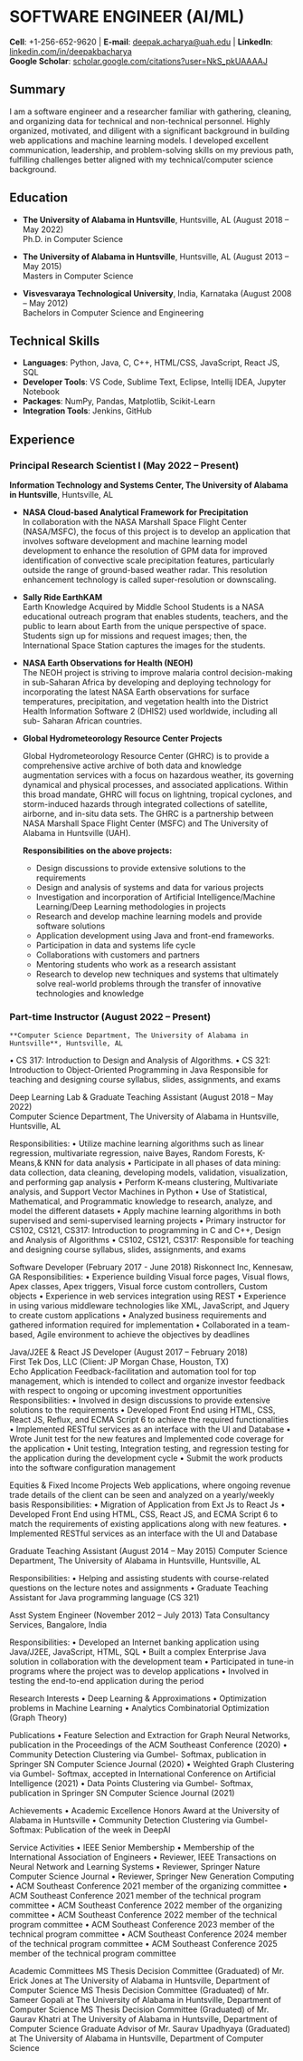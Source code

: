 # SOFTWARE ENGINEER (AI/ML)
**Cell**: +1-256-652-9620  |  **E-mail**: deepak.acharya@uah.edu  |  **LinkedIn**: [linkedin.com/in/deepakbacharya](https://linkedin.com/in/deepakbacharya)  
**Google Scholar**: [scholar.google.com/citations?user=NkS_pkUAAAAJ](https://scholar.google.com/citations?user=NkS_pkUAAAAJ)

## Summary
I am a software engineer and a researcher familiar with gathering, cleaning, and organizing data for technical and non-technical personnel. Highly organized, motivated, and diligent with a significant background in building web applications and machine learning models. I developed excellent communication, leadership, and problem-solving skills on my previous path, fulfilling challenges better aligned with my technical/computer science background.

## Education
- **The University of Alabama in Huntsville**, Huntsville, AL (August 2018 – May 2022)  
  Ph.D. in Computer Science

- **The University of Alabama in Huntsville**, Huntsville, AL (August 2013 – May 2015)  
  Masters in Computer Science

- **Visvesvaraya Technological University**, India, Karnataka (August 2008 – May 2012)  
  Bachelors in Computer Science and Engineering


## Technical Skills
- **Languages**: Python, Java, C, C++, HTML/CSS, JavaScript, React JS, SQL
- **Developer Tools**: VS Code, Sublime Text, Eclipse, Intellij IDEA, Jupyter Notebook
- **Packages**: NumPy, Pandas, Matplotlib, Scikit-Learn
- **Integration Tools**: Jenkins, GitHub

## Experience
### Principal Research Scientist I (May 2022 – Present)  
**Information Technology and Systems Center, The University of Alabama in Huntsville**, Huntsville, AL

- **NASA Cloud-based Analytical Framework for Precipitation**  
    In collaboration with the NASA Marshall Space Flight Center (NASA/MSFC), the focus of this project is to develop an application that involves software development and machine learning model development to enhance the resolution of GPM data for improved identification of convective scale precipitation features, particularly outside the range of ground-based weather radar. This resolution enhancement technology is called super-resolution or downscaling.

- **Sally Ride EarthKAM**  
Earth Knowledge Acquired by Middle School Students is a NASA educational outreach program that enables students, teachers, and the public to learn about Earth from the unique perspective of space. Students sign up for missions and request images; then, the International Space Station captures the images for the students.

- **NASA Earth Observations for Health (NEOH)**  
  The NEOH project is striving to improve malaria control decision-making in sub-Saharan Africa by developing and deploying technology for incorporating the latest NASA Earth observations for surface temperatures, precipitation, and vegetation health into the District Health Information Software 2 (DHIS2) used worldwide, including all sub- Saharan African countries.


- **Global Hydrometeorology Resource Center Projects**

	Global Hydrometeorology Resource Center (GHRC) is to provide a comprehensive active archive of both data and knowledge augmentation services with a focus on hazardous weather, its governing dynamical and physical processes, and associated applications. Within this broad mandate, GHRC will focus on lightning, tropical cyclones, and storm-induced hazards through integrated collections of satellite, airborne, and in-situ data sets. The GHRC is a partnership between NASA Marshall Space Flight Center (MSFC) and The University of Alabama in Huntsville (UAH).

  **Responsibilities on the above projects:**
  - Design discussions to provide extensive solutions to the requirements
  - Design and analysis of systems and data for various projects
  - Investigation and incorporation of Artificial Intelligence/Machine Learning/Deep Learning methodologies in projects
  - Research and develop machine learning models and provide software solutions
  - Application development using Java and front-end frameworks.
  - Participation in data and systems life cycle
  - Collaborations with customers and partners
  - Mentoring students who work as a research assistant
  - Research to develop new techniques and systems that ultimately solve real-world problems through the transfer of innovative technologies and knowledge


### Part-time Instructor (August 2022 – Present)             
   	**Computer Science Department, The University of Alabama in Huntsville**, Huntsville, AL

•	CS 317: Introduction to Design and Analysis of Algorithms.
•	CS 321: Introduction to Object-Oriented Programming in Java
Responsible for teaching and designing course syllabus, slides, assignments, and exams


Deep Learning Lab & Graduate Teaching Assistant (August 2018 – May 2022)             
Computer Science Department, The University of Alabama in Huntsville, Huntsville, AL 	

Responsibilities:
•	Utilize machine learning algorithms such as linear regression, multivariate regression, naive Bayes, Random Forests, K-Means,& KNN for data analysis
•	Participate in all phases of data mining: data collection, data cleaning, developing models, validation, visualization, and performing gap analysis
•	Perform K-means clustering, Multivariate analysis, and Support Vector Machines in Python
•	Use of Statistical, Mathematical, and Programmatic knowledge to research, analyze, and model the different datasets
•	Apply machine learning algorithms in both supervised and semi-supervised learning projects
•	Primary instructor for CS102, CS121, CS317: Introduction to programming in C and C++, Design and Analysis of Algorithms
•	CS102, CS121, CS317: Responsible for teaching and designing course syllabus, slides, assignments, and exams

Software Developer (February 2017 - June 2018)
              Riskonnect Inc,  Kennesaw, GA	
   Responsibilities:
•	Experience building Visual force pages, Visual flows, Apex classes, Apex triggers, Visual force custom controllers, Custom objects
•	Experience in web services integration using REST
•	Experience in using various middleware technologies like XML, JavaScript, and Jquery to create custom applications
•	Analyzed business requirements and gathered information required for implementation
•	Collaborated in a team-based, Agile environment to achieve the objectives by deadlines
 
Java/J2EE & React JS Developer (August 2017 – February 2018)	
               First Tek Dos, LLC (Client: JP Morgan Chase, Houston, TX)	
Echo Application
Feedback-facilitation and automation tool for top management, which is intended to collect and organize investor feedback with 
respect to ongoing or upcoming investment opportunities
Responsibilities:
•	Involved in design discussions to provide extensive solutions to the requirements
•	Developed Front End using HTML, CSS, React JS, Reflux, and ECMA Script 6 to achieve the required functionalities
•	Implemented RESTful services as an interface with the UI and Database
•	Wrote Junit test for the new features and Implemented code coverage for the application
•	Unit testing, Integration testing, and regression testing for the application during the development cycle
•	Submit the work products into the software configuration management

Equities & Fixed Income Projects
Web applications, where ongoing revenue trade details of the client can be seen and analyzed on a yearly/weekly basis
   Responsibilities:
•	Migration of Application from Ext Js to React Js
•	Developed Front End using HTML, CSS, React JS, and ECMA Script 6 to match the requirements of existing applications along with new features. 
•	Implemented RESTful services as an interface with the UI and Database


Graduate Teaching Assistant (August 2014 – May 2015)
Computer Science Department, The University of Alabama in Huntsville, Huntsville, AL 
 
  Responsibilities:
•	Helping and assisting students with course-related questions on the lecture notes and assignments
•	Graduate Teaching Assistant for Java programming language (CS 321)
 

Asst System Engineer (November 2012 – July 2013)
Tata Consultancy Services, Bangalore, India

 
  Responsibilities:
•	Developed an Internet banking application using Java/J2EE, JavaScript, HTML, SQL
•	Built a complex Enterprise Java solution in collaboration with the development team
•	Participated in tune-in programs where the project was to develop applications
•	Involved in testing the end-to-end application during the period
	
Research Interests
•	Deep Learning & Approximations
•	Optimization problems in Machine Learning 
•	Analytics Combinatorial Optimization (Graph Theory)

Publications
•	Feature Selection and Extraction for Graph Neural Networks, publication in the Proceedings of the ACM Southeast Conference (2020)
•	Community Detection Clustering via Gumbel- Softmax, publication in Springer SN Computer Science Journal (2020)
•	Weighted Graph Clustering via Gumbel- Softmax, accepted in International Conference on Artificial Intelligence (2021)
•	Data Points Clustering via Gumbel- Softmax, publication in Springer SN Computer Science Journal (2021)

Achievements
•	Academic Excellence Honors Award at the University of Alabama in Huntsville
•	Community Detection Clustering via Gumbel-Softmax: Publication of the week in DeepAI

Service Activities
•	IEEE Senior Membership 
•	Membership of the International Association of Engineers
•	Reviewer, IEEE Transactions on Neural Network and Learning Systems
•	Reviewer, Springer Nature Computer Science Journal
•	Reviewer, Springer New Generation Computing
•	ACM Southeast Conference 2021 member of the organizing committee
•	ACM Southeast Conference 2021 member of the technical program committee
•	ACM Southeast Conference 2022 member of the organizing committee
•	ACM Southeast Conference 2022 member of the technical program committee
•	ACM Southeast Conference 2023 member of the technical program committee
•	ACM Southeast Conference 2024 member of the technical program committee
•	ACM Southeast Conference 2025 member of the technical program committee

Academic Committees
MS Thesis Decision Committee (Graduated) of Mr. Erick Jones at The University of Alabama in Huntsville, Department of Computer Science
MS Thesis Decision Committee (Graduated) of Mr. Sameer Gopali at The University of Alabama in Huntsville, Department of Computer Science
MS Thesis Decision Committee (Graduated) of Mr. Gaurav Khatri at The University of Alabama in Huntsville, Department of Computer Science
Graduate Advisor of Mr. Saurav Upadhyaya (Graduated) at The University of Alabama in Huntsville, Department of Computer Science


